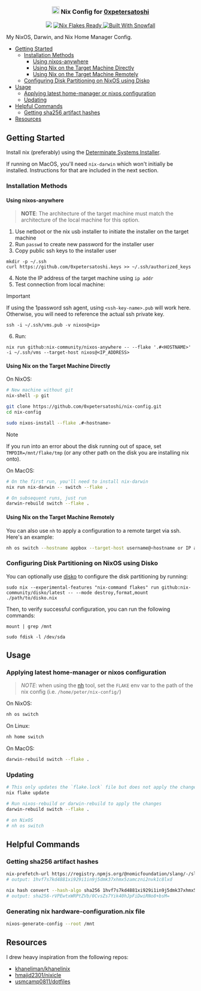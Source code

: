 <h3 align="center">
 <img src="https://nixos.org/logo/nixos-logo-only-hires.png" height="20" /> Nix Config for <a href="https://github.com/0xpetersatoshi">0xpetersatoshi</a>
</h3>

<p align="center">
 <a href="https://github.com/0xpetersatoshi/dotfiles/commits"><img src="https://img.shields.io/github/last-commit/0xpetersatoshi/dotfiles?colorA=363a4f&colorB=f5a97f&style=for-the-badge"></a>
  <a href="https://wiki.nixos.org/wiki/Flakes" target="_blank">
 <img alt="Nix Flakes Ready" src="https://img.shields.io/static/v1?logo=nixos&logoColor=d8dee9&label=Nix%20Flakes&labelColor=5e81ac&message=Ready&color=d8dee9&style=for-the-badge">
</a>
<a href="https://github.com/snowfallorg/lib" target="_blank">
 <img alt="Built With Snowfall" src="https://img.shields.io/static/v1?logoColor=d8dee9&label=Built%20With&labelColor=5e81ac&message=Snowfall&color=d8dee9&style=for-the-badge">
</a>
</p>

My NixOS, Darwin, and Nix Home Manager Config.

<!--toc:start-->

- [Getting Started](#getting-started)
  - [Installation Methods](#installation-methods)
    - [Using nixos-anywhere](#using-nixos-anywhere)
    - [Using Nix on the Target Machine Directly](#using-nix-on-the-target-machine-directly)
    - [Using Nix on the Target Machine Remotely](#using-nix-on-the-target-machine-remotely)
  - [Configuring Disk Partitioning on NixOS using Disko](#configuring-disk-partitioning-on-nixos-using-disko)
- [Usage](#usage)
  - [Applying latest home-manager or nixos configuration](#applying-latest-home-manager-or-nixos-configuration)
  - [Updating](#updating)
- [Helpful Commands](#helpful-commands)
  - [Getting sha256 artifact hashes](#getting-sha256-artifact-hashes)
- [Resources](#resources)
<!--toc:end-->

## Getting Started

Install nix (preferably) using the [Determinate Systems Installer](https://github.com/DeterminateSystems/nix-installer).

If running on MacOS, you'll need `nix-darwin` which won't initially be installed. Instructions for that are included
in the next section.

### Installation Methods

#### Using nixos-anywhere

> **NOTE**: The architecture of the target machine must match the architecture of the local machine for this option.

1. Use netboot or the nix usb installer to initiate the installer on the target machine
2. Run `passwd` to create new password for the installer user
3. Copy public ssh keys to the installer user

```{bash}
mkdir -p ~/.ssh
curl https://github.com/0xpetersatoshi.keys >> ~/.ssh/authorized_keys
```

4. Note the IP address of the target machine using `ip addr`
5. Test connection from local machine:

> [!important]
> If using the 1password ssh agent, using `<ssh-key-name>.pub` will work here. Otherwise, you will need to reference
> the actual ssh private key.

```{bash}
ssh -i ~/.ssh/vms.pub -v nixos@<ip>
```

6. Run:

```{bash}
nix run github:nix-community/nixos-anywhere -- --flake '.#<HOSTNAME>' -i ~/.ssh/vms --target-host nixos@<IP_ADDRESS>
```

#### Using Nix on the Target Machine Directly

On NixOS:

```bash
# New machine without git
nix-shell -p git

git clone https://github.com/0xpetersatoshi/nix-config.git
cd nix-config

sudo nixos-install --flake .#<hostname>
```

> [!note]
> If you run into an error about the disk running out of space, set `TMPDIR=/mnt/flake/tmp` (or any other path on
> the disk you are installing nix onto).

On MacOS:

```bash
# On the first run, you'll need to install nix-darwin
nix run nix-darwin -- switch --flake .

# On subsequent runs, just run
darwin-rebuild switch --flake .

```

#### Using Nix on the Target Machine Remotely

You can also use `nh` to apply a configuration to a remote target via ssh. Here's an example:

```bash
nh os switch --hostname appbox --target-host username@<hostname or IP address>
```

### Configuring Disk Partitioning on NixOS using Disko

You can optionally use [disko](https://github.com/nix-community/disko/blob/master/docs/quickstart.md) to configure the disk
partitioning by running:

```{bash}
sudo nix --experimental-features "nix-command flakes" run github:nix-community/disko/latest -- --mode destroy,format,mount ./path/to/disko.nix
```

Then, to verify successful configuration, you can run the following commands:

```{bash}
mount | grep /mnt
```

```{bash}
sudo fdisk -l /dev/sda
```

## Usage

### Applying latest home-manager or nixos configuration

> _NOTE_: when using the [nh](https://github.com/viperML/nh) tool, set the `FLAKE` env var to the path of the nix config (i.e. `/home/peter/nix-config/`)

On NixOS:

```bash
nh os switch
```

On Linux:

```bash
nh home switch
```

On MacOS:

```bash
darwin-rebuild switch --flake .
```

### Updating

```bash
# This only updates the `flake.lock` file but does not apply the changes
nix flake update

# Run nixos-rebuild or darwin-rebuild to apply the changes
darwin-rebuild switch --flake .

# on NixOS
# nh os switch
```

## Helpful Commands

### Getting sha256 artifact hashes

```bash
nix-prefetch-url https://registry.npmjs.org/@nomicfoundation/slang/-/slang-1.0.0.tgz
# output: 1hvf7s7kd4881xi929i1in9j5dmk37xhmx5zamczni2nvk1c8lxd

nix hash convert --hash-algo sha256 1hvf7s7kd4881xi929i1in9j5dmk37xhmx5zamczni2nvk1c8lxd
# output: sha256-rVPEwtxWRPtZVb/0CvsZs7Yik40hJpFiDwiRNo8+bsM=
```

### Generating nix hardware-configuration.nix file

```bash
nixos-generate-config --root /mnt
```

## Resources

I drew heavy inspiration from the following repos:

- [khaneliman/khanelinix](https://github.com/khaneliman/khanelinix)
- [hmajid2301/nixicle](https://gitlab.com/hmajid2301/nixicle)
- [usmcamp0811/dotfiles](https://gitlab.com/usmcamp0811/dotfiles)
